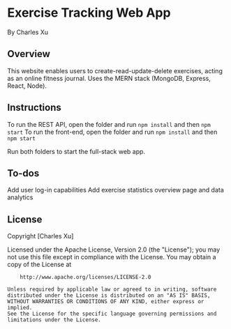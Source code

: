 <h1>Exercise Tracking Web App</h1>
By Charles Xu

## Overview
This website enables users to create-read-update-delete exercises, acting as an online fitness journal.
Uses the MERN stack (MongoDB, Express, React, Node).

## Instructions
To run the REST API, open the folder and run `npm install` and then `npm start`
To run the front-end, open the folder and run `npm install` and then `npm start`

Run both folders to start the full-stack web app.

## To-dos
Add user log-in capabilities
Add exercise statistics overview page and data analytics

## License

  Copyright [Charles Xu]

  Licensed under the Apache License, Version 2.0 (the "License");
  you may not use this file except in compliance with the License.
  You may obtain a copy of the License at

        http://www.apache.org/licenses/LICENSE-2.0

    Unless required by applicable law or agreed to in writing, software
    distributed under the License is distributed on an "AS IS" BASIS,
    WITHOUT WARRANTIES OR CONDITIONS OF ANY KIND, either express or implied.
    See the License for the specific language governing permissions and
    limitations under the License.
